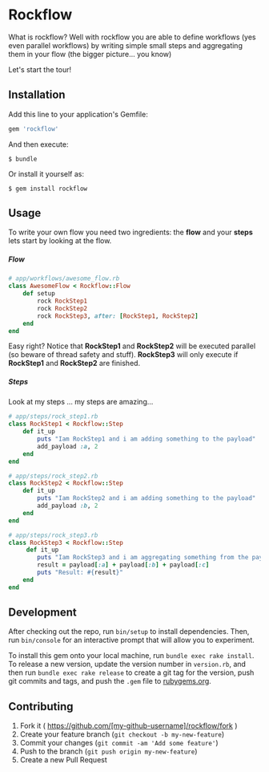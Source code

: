 # Rockflow

What is rockflow? Well with rockflow you are able to define workflows (yes even parallel workflows) by writing simple small steps and aggregating them in your flow (the bigger picture... you know)

Let's start the tour!

## Installation

Add this line to your application's Gemfile:

```ruby
gem 'rockflow'
```

And then execute:

    $ bundle

Or install it yourself as:

    $ gem install rockflow

## Usage

To write your own flow you need two ingredients: the **flow** and your **steps** lets start by looking at the flow.

##### Flow
```ruby
# app/workflows/awesome_flow.rb
class AwesomeFlow < Rockflow::Flow
    def setup
        rock RockStep1
        rock RockStep2
        rock RockStep3, after: [RockStep1, RockStep2]
    end
end
```
Easy right? Notice that **RockStep1** and **RockStep2** will be executed parallel (so beware of thread safety and stuff). **RockStep3** will only execute if **RockStep1** and **RockStep2** are finished.

##### Steps
Look at my steps ... my steps are amazing...
```ruby
# app/steps/rock_step1.rb
class RockStep1 < Rockflow::Step
    def it_up
        puts "Iam RockStep1 and i am adding something to the payload"
        add_payload :a, 2
    end
end
```
```ruby
# app/steps/rock_step2.rb
class RockStep2 < Rockflow::Step
    def it_up
        puts "Iam RockStep2 and i am adding something to the payload"
        add_payload :b, 2
    end
end
```

```ruby
# app/steps/rock_step3.rb
class RockStep3 < Rockflow::Step
     def it_up
        puts "Iam RockStep3 and i am aggregating something from the payload"
        result = payload[:a] + payload[:b] + payload[:c]
        puts "Result: #{result}"
    end
end
```

## Development

After checking out the repo, run `bin/setup` to install dependencies. Then, run `bin/console` for an interactive prompt that will allow you to experiment.

To install this gem onto your local machine, run `bundle exec rake install`. To release a new version, update the version number in `version.rb`, and then run `bundle exec rake release` to create a git tag for the version, push git commits and tags, and push the `.gem` file to [rubygems.org](https://rubygems.org).

## Contributing

1. Fork it ( https://github.com/[my-github-username]/rockflow/fork )
2. Create your feature branch (`git checkout -b my-new-feature`)
3. Commit your changes (`git commit -am 'Add some feature'`)
4. Push to the branch (`git push origin my-new-feature`)
5. Create a new Pull Request
